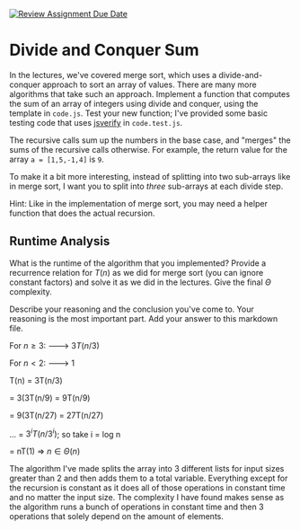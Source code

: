 [![Review Assignment Due Date](https://classroom.github.com/assets/deadline-readme-button-24ddc0f5d75046c5622901739e7c5dd533143b0c8e959d652212380cedb1ea36.svg)](https://classroom.github.com/a/E1vcEWuv)
# Divide and Conquer Sum

In the lectures, we've covered merge sort, which uses a divide-and-conquer
approach to sort an array of values. There are many more algorithms that take
such an approach. Implement a function that computes the sum of an array of
integers using divide and conquer, using the template in `code.js`. Test your
new function; I've provided some basic testing code that uses
[jsverify](https://jsverify.github.io/) in `code.test.js`.

The recursive calls sum up the numbers in the base case, and "merges" the sums
of the recursive calls otherwise. For example, the return value for the array `a
= [1,5,-1,4]` is `9`.

To make it a bit more interesting, instead of splitting into two sub-arrays like
in merge sort, I want you to split into *three* sub-arrays at each divide step.

Hint: Like in the implementation of merge sort, you may need a helper function
that does the actual recursion.

## Runtime Analysis

What is the runtime of the algorithm that you implemented? Provide a recurrence
relation for $T(n)$ as we did for merge sort (you can ignore constant factors)
and solve it as we did in the lectures. Give the final $\Theta$ complexity.

Describe your reasoning and the conclusion you've come to. Your reasoning is the
most important part. Add your answer to this markdown file.

For $n \ge 3:$   --->   $3T(n/3)$

For $n < 2:$     --->   1

T(n) = 3T(n/3)

   = 3(3T(n/9) = 9T(n/9)
     
   = 9(3T(n/27) = 27T(n/27)
     
 ... = $3^iT(n/3^i)$; so take i = log n
 
   = nT(1) => $n \in \Theta(n)$

The algorithm I've made splits the array into 3 different lists for input sizes greater 
than 2 and then adds them to a total variable. Everything except for the recursion is 
constant as it does all of those operations in constant time and no matter the input size. 
The complexity I have found makes sense as the algorithm runs a bunch of operations in 
constant time and then 3 operations that solely depend on the amount of elements.
